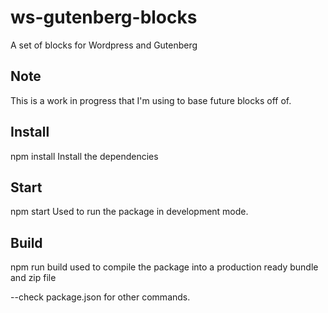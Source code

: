 # ws-gutenberg-blocks
A set of blocks for Wordpress and Gutenberg

## Note
This is a work in progress that I'm using to base future blocks off of. 

## Install 
npm install
Install the dependencies

## Start
npm start
Used to run the package in development mode.


## Build
npm run build
used to compile the package into a production ready bundle and zip file


--check package.json for other commands. 
